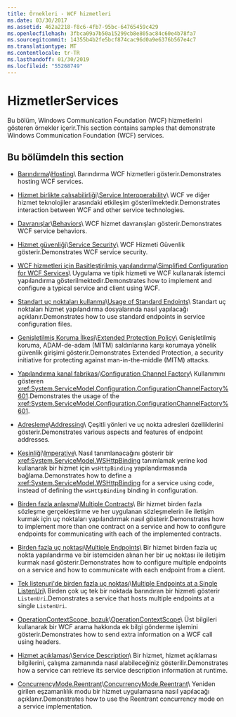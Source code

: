 ```yaml
---
title: Örnekleri - WCF hizmetleri
ms.date: 03/30/2017
ms.assetid: 462a2218-f8c6-4fb7-95bc-64765459c429
ms.openlocfilehash: 3fbca09a7b50a15299cb8e805ac84c60e4b78fa7
ms.sourcegitcommit: 14355b4b2fe5bcf874cac96d0a9e6376b567e4c7
ms.translationtype: MT
ms.contentlocale: tr-TR
ms.lasthandoff: 01/30/2019
ms.locfileid: "55268749"
---
```

# <a name="services"></a><span data-ttu-id="ffc9a-102">Hizmetler</span><span class="sxs-lookup"><span data-stu-id="ffc9a-102">Services</span></span>

<span data-ttu-id="ffc9a-103">Bu bölüm, Windows Communication Foundation (WCF) hizmetlerini gösteren örnekler içerir.</span><span class="sxs-lookup"><span data-stu-id="ffc9a-103">This section contains samples that demonstrate Windows Communication Foundation (WCF) services.</span></span>

## <a name="in-this-section"></a><span data-ttu-id="ffc9a-104">Bu bölümde</span><span class="sxs-lookup"><span data-stu-id="ffc9a-104">In this section</span></span>

- <span data-ttu-id="ffc9a-105">[Barındırma](../../../../docs/framework/wcf/feature-details/hosting.md)\\</span><span class="sxs-lookup"><span data-stu-id="ffc9a-105">[Hosting](../../../../docs/framework/wcf/feature-details/hosting.md)\\</span></span>
<span data-ttu-id="ffc9a-106">Barındırma WCF hizmetleri gösterir.</span><span class="sxs-lookup"><span data-stu-id="ffc9a-106">Demonstrates hosting WCF services.</span></span>

- <span data-ttu-id="ffc9a-107">[Hizmet birlikte çalışabilirliği](service-interoperability.md)\\</span><span class="sxs-lookup"><span data-stu-id="ffc9a-107">[Service Interoperability](service-interoperability.md)\\</span></span>
<span data-ttu-id="ffc9a-108">WCF ve diğer hizmet teknolojiler arasındaki etkileşim gösterilmektedir.</span><span class="sxs-lookup"><span data-stu-id="ffc9a-108">Demonstrates interaction between WCF and other service technologies.</span></span>

- <span data-ttu-id="ffc9a-109">[Davranışlar](behaviors.md)\\</span><span class="sxs-lookup"><span data-stu-id="ffc9a-109">[Behaviors](behaviors.md)\\</span></span>
<span data-ttu-id="ffc9a-110">WCF hizmet davranışları gösterir.</span><span class="sxs-lookup"><span data-stu-id="ffc9a-110">Demonstrates WCF service behaviors.</span></span>

- <span data-ttu-id="ffc9a-111">[Hizmet güvenliği](service-security.md)\\</span><span class="sxs-lookup"><span data-stu-id="ffc9a-111">[Service Security](service-security.md)\\</span></span>
<span data-ttu-id="ffc9a-112">WCF Hizmeti Güvenlik gösterir.</span><span class="sxs-lookup"><span data-stu-id="ffc9a-112">Demonstrates WCF service security.</span></span>

- <span data-ttu-id="ffc9a-113">[WCF hizmetleri için Basitleştirilmiş yapılandırma](simplified-configuration-for-wcf-services.md)\\</span><span class="sxs-lookup"><span data-stu-id="ffc9a-113">[Simplified Configuration for WCF Services](simplified-configuration-for-wcf-services.md)\\</span></span>
<span data-ttu-id="ffc9a-114">Uygulama ve tipik hizmeti ve WCF kullanarak istemci yapılandırma gösterilmektedir.</span><span class="sxs-lookup"><span data-stu-id="ffc9a-114">Demonstrates how to implement and configure a typical service and client using WCF.</span></span>

- <span data-ttu-id="ffc9a-115">[Standart uç noktaları kullanma](usage-of-standard-endpoints.md)\\</span><span class="sxs-lookup"><span data-stu-id="ffc9a-115">[Usage of Standard Endoints](usage-of-standard-endpoints.md)\\</span></span>
<span data-ttu-id="ffc9a-116">Standart uç noktaları hizmet yapılandırma dosyalarında nasıl yapılacağı açıklanır.</span><span class="sxs-lookup"><span data-stu-id="ffc9a-116">Demonstrates how to use standard endpoints in service configuration files.</span></span>

- <span data-ttu-id="ffc9a-117">[Genişletilmiş Koruma İlkesi](extended-protection-policy.md)\\</span><span class="sxs-lookup"><span data-stu-id="ffc9a-117">[Extended Protection Policy](extended-protection-policy.md)\\</span></span>
<span data-ttu-id="ffc9a-118">Genişletilmiş koruma, ADAM-de-adam (MITM) saldırılarına karşı korumaya yönelik güvenlik girişimi gösterir.</span><span class="sxs-lookup"><span data-stu-id="ffc9a-118">Demonstrates Extended Protection, a security initiative for protecting against man-in-the-middle (MITM) attacks.</span></span>

- <span data-ttu-id="ffc9a-119">[Yapılandırma kanal fabrikası](configuration-channel-factory.md)\\</span><span class="sxs-lookup"><span data-stu-id="ffc9a-119">[Configuration Channel Factory](configuration-channel-factory.md)\\</span></span>
<span data-ttu-id="ffc9a-120">Kullanımını gösteren <xref:System.ServiceModel.Configuration.ConfigurationChannelFactory%601>.</span><span class="sxs-lookup"><span data-stu-id="ffc9a-120">Demonstrates the usage of the <xref:System.ServiceModel.Configuration.ConfigurationChannelFactory%601>.</span></span>

- <span data-ttu-id="ffc9a-121">[Adresleme](addressing.md)\\</span><span class="sxs-lookup"><span data-stu-id="ffc9a-121">[Addressing](addressing.md)\\</span></span>
<span data-ttu-id="ffc9a-122">Çeşitli yönleri ve uç nokta adresleri özelliklerini gösterir.</span><span class="sxs-lookup"><span data-stu-id="ffc9a-122">Demonstrates various aspects and features of endpoint addresses.</span></span>

- <span data-ttu-id="ffc9a-123">[Kesinliği](imperative.md)\\</span><span class="sxs-lookup"><span data-stu-id="ffc9a-123">[Imperative](imperative.md)\\</span></span>
<span data-ttu-id="ffc9a-124">Nasıl tanımlanacağını gösterir bir <xref:System.ServiceModel.WSHttpBinding> tanımlamak yerine kod kullanarak bir hizmet için `wsHttpBinding` yapılandırmasında bağlama.</span><span class="sxs-lookup"><span data-stu-id="ffc9a-124">Demonstrates how to define a <xref:System.ServiceModel.WSHttpBinding> for a service using code, instead of defining the `wsHttpBinding` binding in configuration.</span></span>

- <span data-ttu-id="ffc9a-125">[Birden fazla anlaşma](multiple-contracts.md)\\</span><span class="sxs-lookup"><span data-stu-id="ffc9a-125">[Multiple Contracts](multiple-contracts.md)\\</span></span>
<span data-ttu-id="ffc9a-126">Bir hizmet birden fazla sözleşme gerçekleştirme ve her uygulanan sözleşmelerin ile iletişim kurmak için uç noktaları yapılandırmak nasıl gösterir.</span><span class="sxs-lookup"><span data-stu-id="ffc9a-126">Demonstrates how to implement more than one contract on a service and how to configure endpoints for communicating with each of the implemented contracts.</span></span>

- <span data-ttu-id="ffc9a-127">[Birden fazla uç noktası](multiple-endpoints.md)\\</span><span class="sxs-lookup"><span data-stu-id="ffc9a-127">[Multiple Endpoints](multiple-endpoints.md)\\</span></span>
<span data-ttu-id="ffc9a-128">Bir hizmet birden fazla uç nokta yapılandırma ve bir istemciden alınan her bir uç noktası ile iletişim kurmak nasıl gösterir.</span><span class="sxs-lookup"><span data-stu-id="ffc9a-128">Demonstrates how to configure multiple endpoints on a service and how to communicate with each endpoint from a client.</span></span>

- <span data-ttu-id="ffc9a-129">[Tek listenuri'de birden fazla uç noktası](multiple-endpoints-at-a-single-listenuri.md)\\</span><span class="sxs-lookup"><span data-stu-id="ffc9a-129">[Multiple Endpoints at a Single ListenUri](multiple-endpoints-at-a-single-listenuri.md)\\</span></span>
<span data-ttu-id="ffc9a-130">Birden çok uç tek bir noktada barındıran bir hizmeti gösterir `ListenUri`.</span><span class="sxs-lookup"><span data-stu-id="ffc9a-130">Demonstrates a service that hosts multiple endpoints at a single `ListenUri`.</span></span>

- <span data-ttu-id="ffc9a-131">[OperationContextScope, bozuk](operationcontextscope.md)\\</span><span class="sxs-lookup"><span data-stu-id="ffc9a-131">[OperationContextScope](operationcontextscope.md)\\</span></span>
<span data-ttu-id="ffc9a-132">Üst bilgileri kullanarak bir WCF arama hakkında ek bilgi gönderme işlemini gösterir.</span><span class="sxs-lookup"><span data-stu-id="ffc9a-132">Demonstrates how to send extra information on a WCF call using headers.</span></span>

- <span data-ttu-id="ffc9a-133">[Hizmet açıklaması](service-description.md)\\</span><span class="sxs-lookup"><span data-stu-id="ffc9a-133">[Service Description](service-description.md)\\</span></span>
<span data-ttu-id="ffc9a-134">Bir hizmet, hizmet açıklaması bilgilerini, çalışma zamanında nasıl alabileceğiniz gösterilir.</span><span class="sxs-lookup"><span data-stu-id="ffc9a-134">Demonstrates how a service can retrieve its service description information at runtime.</span></span>

- <span data-ttu-id="ffc9a-135">[ConcurrencyMode.Reentrant](concurrencymode-reentrant.md)\\</span><span class="sxs-lookup"><span data-stu-id="ffc9a-135">[ConcurrencyMode.Reentrant](concurrencymode-reentrant.md)\\</span></span>
<span data-ttu-id="ffc9a-136">Yeniden girilen eşzamanlılık modu bir hizmet uygulamasına nasıl yapılacağı açıklanır.</span><span class="sxs-lookup"><span data-stu-id="ffc9a-136">Demonstrates how to use the Reentrant concurrency mode on a service implementation.</span></span>